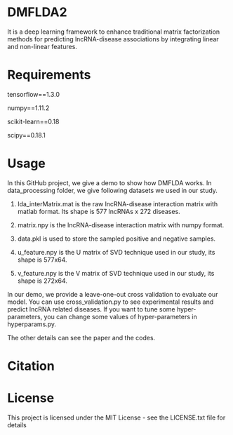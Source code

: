 # DMFLDA2
It is a deep learning framework to enhance traditional matrix factorization methods for predicting lncRNA-disease associations by integrating linear and non-linear features.

# Requirements

tensorflow==1.3.0

numpy==1.11.2

scikit-learn==0.18

scipy==0.18.1

# Usage

  In this GitHub project, we give a demo to show how DMFLDA works. In data_processing folder, we give following datasets we used in our study.
  
  1. lda_interMatrix.mat is the raw lncRNA-disease interaction matrix with matlab format. Its shape is 577 lncRNAs x 272 diseases.
  
  2. matrix.npy is the lncRNA-disease interaction matrix with numpy format.
  
  3. data.pkl is used to store the sampled positive and negative samples.
  
  4. u_feature.npy is the U matrix of SVD technique used in our study, its shape is 577x64.
  
  5. v_feature.npy is the V matrix of SVD technique used in our study, its shape is 272x64.
  
  In our demo, we provide a leave-one-out cross validation to evaluate our model. You can use cross_validation.py to see experimental results and predict lncRNA related diseases. If you want to tune some hyper-parameters, you can change some values of hyper-parameters in hyperparams.py. 

  The other details can see the paper and the codes.
  

# Citation

# License
This project is licensed under the MIT License - see the LICENSE.txt file for details
